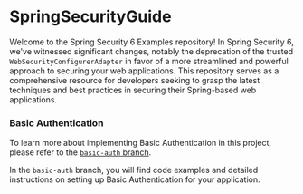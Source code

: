 # SpringSecurityGuide
Welcome to the Spring Security 6 Examples repository! In Spring Security 6, we've witnessed significant changes, notably the deprecation of the trusted `WebSecurityConfigurerAdapter` in favor of a more streamlined and powerful approach to securing your web applications. This repository serves as a comprehensive resource for developers seeking to grasp the latest techniques and best practices in securing their Spring-based web applications.

### Basic Authentication

To learn more about implementing Basic Authentication in this project, please refer to the [`basic-auth` branch](../../tree/basic-auth).

In the `basic-auth` branch, you will find code examples and detailed instructions on setting up Basic Authentication for your application.


